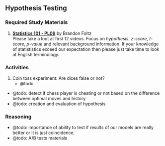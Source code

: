 ## Hypothesis Testing

### Required Study Materials

1. **[Statistics 101 - PL09](https://www.youtube.com/playlist?list=PLIeGtxpvyG-IZRHcZcOy12jp7ywuRbE7l)** by Brandon Foltz  <br>
  Please take a loot at first 12 videos. Focus on *hypothesis*, *z-score*, *t-score*, *p-value* and relevant background information.
  If your knowledge of statististics exceed our expectation then please just take time to look at English terminology.

### Activities

1. Coin toss experiment: Are dices false or not?
   * @todo
* @todo: detect if chess player is cheating or not based on the difference between optimal moves and history
* @todo: creation and evaluation of hypothesis

### Reasoning

* @todo: importance of ability to test if results of our models are really better or it is just coincidence. 
* @todo: A/B tests materials


